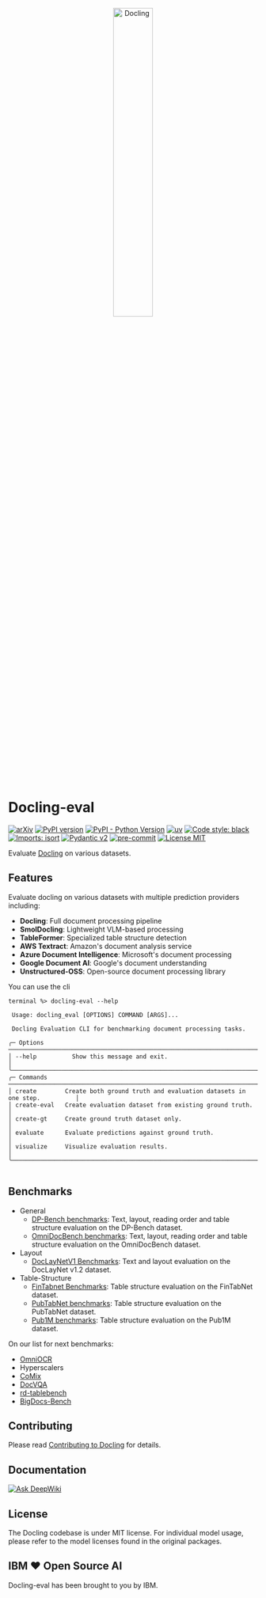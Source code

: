 <p align="center">
  <a href="https://github.com/docling-project/docling-eval">
    <img loading="lazy" alt="Docling" src="docs/assets/docling-eval-pic.png" width="40%"/>
  </a>
</p>

# Docling-eval


[![arXiv](https://img.shields.io/badge/arXiv-2408.09869-b31b1b.svg)](https://arxiv.org/abs/2408.09869)
[![PyPI version](https://img.shields.io/pypi/v/docling-eval)](https://pypi.org/project/docling-eval/)
[![PyPI - Python Version](https://img.shields.io/pypi/pyversions/docling-eval)](https://pypi.org/project/docling-eval/)
[![uv](https://img.shields.io/endpoint?url=https://raw.githubusercontent.com/astral-sh/uv/main/assets/badge/v0.json)](https://github.com/astral-sh/uv)
[![Code style: black](https://img.shields.io/badge/code%20style-black-000000.svg)](https://github.com/psf/black)
[![Imports: isort](https://img.shields.io/badge/%20imports-isort-%231674b1?style=flat&labelColor=ef8336)](https://pycqa.github.io/isort/)
[![Pydantic v2](https://img.shields.io/endpoint?url=https://raw.githubusercontent.com/pydantic/pydantic/main/docs/badge/v2.json)](https://pydantic.dev)
[![pre-commit](https://img.shields.io/badge/pre--commit-enabled-brightgreen?logo=pre-commit&logoColor=white)](https://github.com/pre-commit/pre-commit)
[![License MIT](https://img.shields.io/github/license/docling-project/docling-eval)](https://opensource.org/licenses/MIT)

Evaluate [Docling](https://github.com/docling-project/docling) on various datasets.

## Features

Evaluate docling on various datasets with multiple prediction providers including:
- **Docling**: Full document processing pipeline
- **SmolDocling**: Lightweight VLM-based processing
- **TableFormer**: Specialized table structure detection
- **AWS Textract**: Amazon's document analysis service
- **Azure Document Intelligence**: Microsoft's document processing
- **Google Document AI**: Google's document understanding
- **Unstructured-OSS**: Open-source document processing library

You can use the cli

```shell
terminal %> docling-eval --help
                                                                                                                                                                                                                                                
 Usage: docling_eval [OPTIONS] COMMAND [ARGS]...                                                                                                                                                                                                
                                                                                                                                                                                                                                                
 Docling Evaluation CLI for benchmarking document processing tasks.                                                                                                                                                                             
                                                                                                                                                                                                                                                
╭─ Options ────────────────────────────────────────────────────────────────────────────╮
│ --help          Show this message and exit.                                          │
╰──────────────────────────────────────────────────────────────────────────────────────╯
╭─ Commands ───────────────────────────────────────────────────────────────────────────╮
│ create        Create both ground truth and evaluation datasets in one step.          │
│ create-eval   Create evaluation dataset from existing ground truth.                  │
│ create-gt     Create ground truth dataset only.                                      │
│ evaluate      Evaluate predictions against ground truth.                             │
│ visualize     Visualize evaluation results.                                          │
╰──────────────────────────────────────────────────────────────────────────────────────╯


```

## Benchmarks

- General
    - [DP-Bench benchmarks](docs/DP-Bench_benchmarks.md): Text, layout, reading order and table structure evaluation on the DP-Bench dataset.
    - [OmniDocBench benchmarks](docs/OmniDocBench_benchmarks.md): Text, layout, reading order and table structure evaluation on the OmniDocBench dataset.
- Layout
    - [DocLayNetV1 Benchmarks](docs/DocLayNetv1_benchmarks.md): Text and layout evaluation on the DocLayNet v1.2 dataset.
- Table-Structure
    - [FinTabnet Benchmarks](docs/FinTabNet_benchmarks.md): Table structure evaluation on the FinTabNet dataset.
    - [PubTabNet benchmarks](docs/PubTabNet_benchmarks.md): Table structure evaluation on the PubTabNet dataset.
    - [Pub1M benchmarks](docs/P1M_benchmarks.md): Table structure evaluation on the Pub1M dataset.

On our list for next benchmarks:

- [OmniOCR](getomni-ai/ocr-benchmark)
- Hyperscalers
- [CoMix](https://github.com/emanuelevivoli/CoMix/tree/main/docs/datasets)
- [DocVQA](https://huggingface.co/datasets/lmms-lab/DocVQA)
- [rd-tablebench](https://huggingface.co/datasets/reducto/rd-tablebench)
- [BigDocs-Bench](https://huggingface.co/datasets/ServiceNow/BigDocs-Bench)
  
## Contributing

Please read [Contributing to Docling](https://github.com/docling-project/docling/blob/main/CONTRIBUTING.md) for details.


## Documentation

[![Ask DeepWiki](https://deepwiki.com/badge.svg)](https://deepwiki.com/docling-project/docling-eval)

## License

The Docling codebase is under MIT license.
For individual model usage, please refer to the model licenses found in the original packages.


## IBM ❤️ Open Source AI

Docling-eval has been brought to you by IBM.

